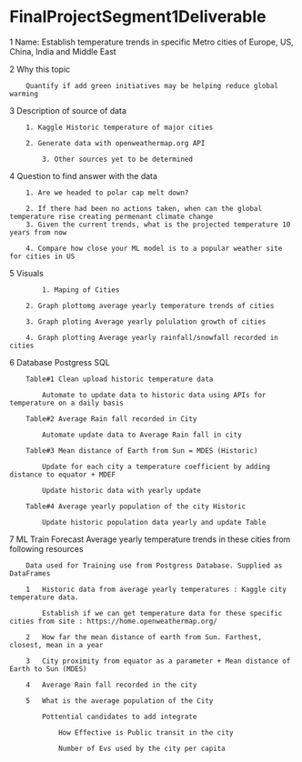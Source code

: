 # FinalProjectSegment1Deliverable
1	Name:
		Establish temperature trends in specific Metro cities of Europe, US, China, India and Middle East																	

2	Why this topic

		Quantify if add green initiatives may be helping reduce global warming	
		
3	Description of source of data	

		1. Kaggle Historic temperature of major cities	
		
		2. Generate data with openweathermap.org API
		
    		3. Other sources yet to be determined
		
		
4	Question to find answer with the data	

		1. Are we headed to polar cap melt down?	
		
		2. If there had been no actions taken, when can the global temperature rise creating permenant climate change								
		3. Given the current trends, what is the projected temperature 10 years from now		
		
		4. Compare how close your ML model is to a popular weather site for cities in US								
		
		
5	Visuals 	

    		1. Maping of Cities 								
    
		2. Graph plottomg average yearly temperature trends of cities								
		
		3. Graph ploting Average yearly polulation growth of cities								
		
		4. Graph plotting Average yearly rainfall/snowfall recorded in cities								
		
											
6	Database	Postgress SQL									

		Table#1	Clean upload historic temperature data
		
			Automate to update data to historic data using APIs for temperature on a daily basis								
			
		Table#2 Average Rain fall recorded in City								
		
			Automate update data to Average Rain fall in city								
			
		Table#3	Mean distance of Earth from Sun = MDES (Historic)								
		
			Update for each city a temperature coefficient by adding distance to equator + MDEF 							
			
			Update historic data with yearly update								
			
		Table#4	Average yearly population of the city Historic								
		
			Update historic population data yearly and update Table								
			
									
7	ML	Train Forecast Average yearly temperature trends in these cities from following resources									

		Data used for Training use from Postgress Database. Supplied as DataFrames									
		
		1	Historic data from average yearly temperatures : Kaggle city temperature data. 								
		
			Establish if we can get temperature data for these specific cities from site : https://home.openweathermap.org/
			
		2	How far the mean distance of earth from Sun. Farthest, closest, mean in a year								
		
		3	City proximity from equator as a parameter + Mean distance of Earth to Sun (MDES)								
		
		4	Average Rain fall recorded in the city								
		
		5	What is the average population of the City								
											
			Pottential candidates to add integrate								
			
				How Effective is Public transit in the city							
				
				Number of Evs used by the city per capita							
				
